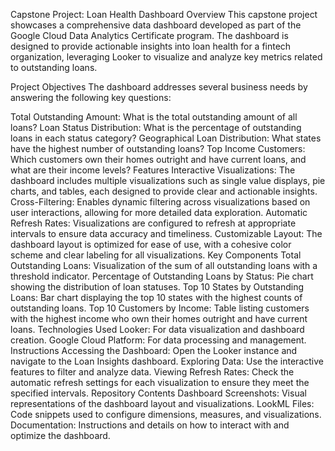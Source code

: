 Capstone Project: Loan Health Dashboard
Overview
This capstone project showcases a comprehensive data dashboard developed as part of the Google Cloud Data Analytics Certificate program. The dashboard is designed to provide actionable insights into loan health for a fintech organization, leveraging Looker to visualize and analyze key metrics related to outstanding loans.

Project Objectives
The dashboard addresses several business needs by answering the following key questions:

Total Outstanding Amount: What is the total outstanding amount of all loans?
Loan Status Distribution: What is the percentage of outstanding loans in each status category?
Geographical Loan Distribution: What states have the highest number of outstanding loans?
Top Income Customers: Which customers own their homes outright and have current loans, and what are their income levels?
Features
Interactive Visualizations: The dashboard includes multiple visualizations such as single value displays, pie charts, and tables, each designed to provide clear and actionable insights.
Cross-Filtering: Enables dynamic filtering across visualizations based on user interactions, allowing for more detailed data exploration.
Automatic Refresh Rates: Visualizations are configured to refresh at appropriate intervals to ensure data accuracy and timeliness.
Customizable Layout: The dashboard layout is optimized for ease of use, with a cohesive color scheme and clear labeling for all visualizations.
Key Components
Total Outstanding Loans: Visualization of the sum of all outstanding loans with a threshold indicator.
Percentage of Outstanding Loans by Status: Pie chart showing the distribution of loan statuses.
Top 10 States by Outstanding Loans: Bar chart displaying the top 10 states with the highest counts of outstanding loans.
Top 10 Customers by Income: Table listing customers with the highest income who own their homes outright and have current loans.
Technologies Used
Looker: For data visualization and dashboard creation.
Google Cloud Platform: For data processing and management.
Instructions
Accessing the Dashboard: Open the Looker instance and navigate to the Loan Insights dashboard.
Exploring Data: Use the interactive features to filter and analyze data.
Viewing Refresh Rates: Check the automatic refresh settings for each visualization to ensure they meet the specified intervals.
Repository Contents
Dashboard Screenshots: Visual representations of the dashboard layout and visualizations.
LookML Files: Code snippets used to configure dimensions, measures, and visualizations.
Documentation: Instructions and details on how to interact with and optimize the dashboard.
